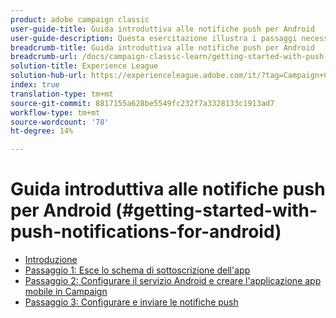 ```yaml
---
product: adobe campaign classic
user-guide-title: Guida introduttiva alle notifiche push per Android
user-guide-description: Questa esercitazione illustra i passaggi necessari per inviare notifiche push da  Adobe Campaign a un'app Android.
breadcrumb-title: Guida introduttiva alle notifiche push per Android
breadcrumb-url: /docs/campaign-classic-learn/getting-started-with-push-notifications-for-android/introduction.html
solution-title: Experience League
solution-hub-url: https://experienceleague.adobe.com/it/?tag=Campaign+Classic#recommended/solutions/campaign
index: true
translation-type: tm+mt
source-git-commit: 8817155a628be5549fc232f7a3328133c1913ad7
workflow-type: tm+mt
source-wordcount: '78'
ht-degree: 14%

---
```



# Guida introduttiva alle notifiche push per Android (#getting-started-with-push-notifications-for-android)

+ [Introduzione](/help/tutorial-getting-started-with-push-notifications-for-android/introduction.md)
+ [Passaggio 1: Esce lo schema di sottoscrizione dell&#39;app](/help/tutorial-getting-started-with-push-notifications-for-android/extending-the-app-subscription-schema.md)
+ [Passaggio 2: Configurare il servizio Android e creare l&#39;applicazione app mobile in Campaign](/help/tutorial-getting-started-with-push-notifications-for-android/configuring-an-android-service-in-campaign.md)
+ [Passaggio 3: Configurare e inviare le notifiche push](/help/tutorial-getting-started-with-push-notifications-for-android/configuring-and-sending-push-notifications.md)

